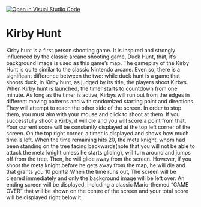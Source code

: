 [![Open in Visual Studio Code](https://classroom.github.com/assets/open-in-vscode-c66648af7eb3fe8bc4f294546bfd86ef473780cde1dea487d3c4ff354943c9ae.svg)](https://classroom.github.com/online_ide?assignment_repo_id=7967700&assignment_repo_type=AssignmentRepo)
# Kirby Hunt

Kirby hunt is a first person shooting game. It is inspired and strongly influenced by the classic arcane shooting game, Duck Hunt, that, it’s background image is used as this game’s map. The gameplay of the Kirby Hunt is quite similar to the classic Nintendo arcane. Even so, there is a significant difference between the two: while duck hunt is a game that shoots duck, in Kirby hunt, as judged by its title, the players shoot Kirbys. When Kirby hunt is launched, the timer starts to countdown from one minute. As long as the timer is active, Kirbys will run out from the edges in different moving patterns and with randomized starting point and directions. They will attempt to reach the other side of the screen. In order to stop them, you must aim with your mouse and click to shoot at them. If you successfully shoot a Kirby, it will die and you will score a point from that. Your current score will be constantly displayed at the top left corner of the screen. On the top right corner, a timer is displayed and shows how much time is left. When the time remaining hits 20, the meta knight, whom had been standing on the tree facing backwards(note that you will not be able to attack the meta knight unless he starts gliding), will turn around and jumps off from the tree. Then, he will glide away from the screen. However, if you shoot the meta knight before he gets away from the map, he will die and that grants you 10 points! When the time runs out, The screen will be cleared immediately and only the background image will be left over. An ending screen will be displayed, including a classic Mario-themed “GAME OVER” that will be shown on the centre of the screen and your total score will be displayed right below it.
